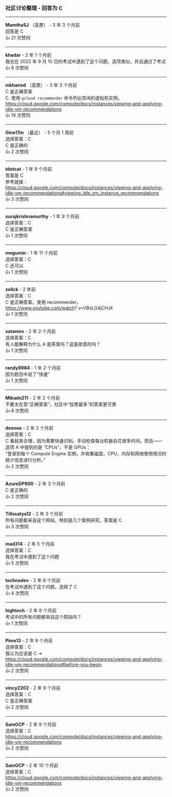 ### 社区讨论整理 - 回答为 C

---

**MamthaSJ** （高票） - 3 年 3 个月前    
回答是 C  
👍 21 次赞同

---

**khadar** - 2 年 1 个月前    
我也在 2022 年 9 月 10 日的考试中遇到了这个问题，选项类似，并且通过了考试  
👍 9 次赞同

---

**mkhaired** （高票） - 3 年 3 个月前    
C 是正确答案    
C. 使用 `gcloud recommender` 命令列出空闲的虚拟机实例。    
https://cloud.google.com/compute/docs/instances/viewing-and-applying-idle-vm-recommendations  
👍 19 次赞同

---

**Gino17m** （最近） - 5 个月 1 周前    
选择答案：C    
C 是正确的  
👍 2 次赞同

---

**tdotcat** - 1 年 9 个月前    
答案是 C    
参考链接：    
https://cloud.google.com/compute/docs/instances/viewing-and-applying-idle-vm-recommendations#viewing_idle_vm_instance_recommendations  
👍 3 次赞同

---

**surajkrishnamurthy** - 1 年 9 个月前    
选择答案：C    
C 是正确答案  
👍 1 次赞同

---

**megumin** - 1 年 11 个月前    
选择答案：C    
C 还可以  
👍 1 次赞同

---

**zellck** - 2 年前    
选择答案：C    
C 是正确答案，使用 recommender。    
https://www.youtube.com/watch?      v=VBsLG4jCHJk  
👍 1 次赞同

---

**satamex** - 2 年 2 个月前    
选择答案：C    
有人能解释为什么 A 是答案吗？这是故意的吗？  
👍 1 次赞同

---

**randy8984** - 1 年 2 个月前    
因为题目中说了“快速”  
👍 1 次赞同

---

**Mikado211** - 2 年 2 个月前    
不要太在意“正确答案”，社区中“投票最多”的答案更可靠  
👍 8 次赞同

---

**deenee** - 2 年 2 个月前    
选择答案：C    
C 看起来合理，因为需要快速识别。手动检查每台机器会花很多时间。而且——选项 A 中提到的是 “CPUs”，不是 GPUs：  
“登录到每个 Compute Engine 实例，并收集磁盘、CPU、内存和网络使用情况的统计信息进行分析。”  
👍 2 次赞同

---

**AzureDP900** - 2 年 3 个月前    
C 是正确的  
👍 2 次赞同

---

**Tillssatya12** - 2 年 3 个月前    
所有问题都来自这个网站，特别是几个案例研究，答案是 C  
👍 3 次赞同

---

**mad314** - 2 年 5 个月前    
选择答案：C    
我在考试中遇到了这个问题  
👍 5 次赞同

---

**technodev** - 2 年 8 个月前    
在考试中遇到了这个问题，选择了 C  
👍 4 次赞同

---

**hightech** - 2 年 8 个月前    
考试中的所有问题都来自这个网站吗？  
👍 1 次赞同

---

**Pime13** - 2 年 9 个月前    
选择答案：C    
我认为应该是 C ->    
https://cloud.google.com/compute/docs/instances/viewing-and-applying-idle-vm-recommendations#before-you-begin  
👍 2 次赞同

---

**vincy2202** - 2 年 9 个月前    
选择答案：C    
C 是正确答案  
👍 2 次赞同

---

**SamGCP** - 2 年 9 个月前    
选择答案：C    
https://cloud.google.com/compute/docs/instances/viewing-and-applying-idle-vm-recommendations  
👍 2 次赞同

---

**SamGCP** - 2 年 10 个月前    
选择答案：C    
https://cloud.google.com/compute/docs/instances/viewing-and-applying-idle-vm-recommendations  
👍 2 次赞同
